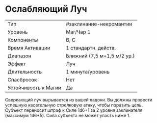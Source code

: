 # Ослабляющий Луч
|                      |                             |
| -------------------- | --------------------------- |
| Тип                  | #заклинание-некромантии     | 
| Уровень              | Маг/Чар 1                   |
| Компоненты           | В, С                        |
| Время Активации      | 1 стандартн. действ.        |
| Диапазон             | Ближний (7,5 м+1,5 м/2 ур.) |
| Эффект               | Луч                         |
| Длительность         | 1 минута/уровень            |
| Спасбросок           | Нет                         |
| Устойчивость к Магии | Да                          |

Сверкающий луч вырывается из вашей ладони. Вы должны провести успешную касательную стрелковую атаку, чтобы поразить цель. Субъект переносит штраф к Силе 1d6+1 за 2 уровня заклинателя (максимум 1d6+5). Сила субъекта не может упасть ниже 1.